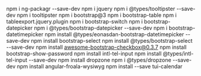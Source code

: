 npm i ng-packagr --save-dev 
npm i jquery
npm i @types/tooltipster --save-dev
npm i tooltipster
npm i bootstrap@3
npm i bootstrap-table
npm i tableexport.jquery.plugin
npm i bootstrap-switch
npm i bootstrap-datepicker
npm i @types/bootstrap-datepicker --save-dev
npm i bootstrap-datetimepicker
npm install @types/eonasdan-bootstrap-datetimepicker --save-dev
npm install bootstrap-select
npm install @types/bootstrap-select --save-dev
npm install awesome-bootstrap-checkbox@0.3.7
npm install bootstrap-show-password
npm install intl-tel-input
npm install @types/intl-tel-input --save-dev
npm install dropzone
npm i @types/dropzone --save-dev
npm install angular-froala-wysiwyg
npm install --save tui-calendar